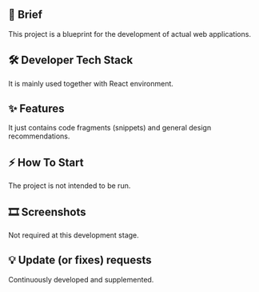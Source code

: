
## 📝 Brief
This project is a blueprint for the development of actual web applications.

## 🛠️ Developer Tech Stack
It is mainly used together with React environment.

## ✨ Features
It just contains code fragments (snippets) and general design recommendations.

## ⚡ How To Start
The project is not intended to be run. 

## 🎞️ Screenshots
Not required at this development stage.

## 💡 Update (or fixes) requests
Continuously developed and supplemented.